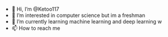 - 👋 Hi, I’m @Ketoo117
- 👀 I’m interested in computer science but im a freshman
- 🌱 I’m currently learning machine learning and deep learning w
- 📫 How to reach me 

<!---
Ketoo117/Ketoo117 is a ✨ special ✨ repository because its `README.md` (this file) appears on your GitHub profile.
You can click the Preview link to take a look at your changes.
--->
